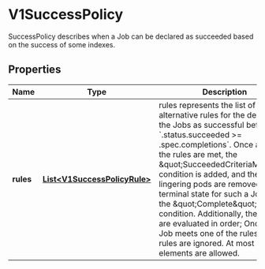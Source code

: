 

# V1SuccessPolicy

SuccessPolicy describes when a Job can be declared as succeeded based on the success of some indexes.
## Properties

Name | Type | Description | Notes
------------ | ------------- | ------------- | -------------
**rules** | [**List&lt;V1SuccessPolicyRule&gt;**](V1SuccessPolicyRule.md) | rules represents the list of alternative rules for the declaring the Jobs as successful before &#x60;.status.succeeded &gt;&#x3D; .spec.completions&#x60;. Once any of the rules are met, the \&quot;SucceededCriteriaMet\&quot; condition is added, and the lingering pods are removed. The terminal state for such a Job has the \&quot;Complete\&quot; condition. Additionally, these rules are evaluated in order; Once the Job meets one of the rules, other rules are ignored. At most 20 elements are allowed. | 




